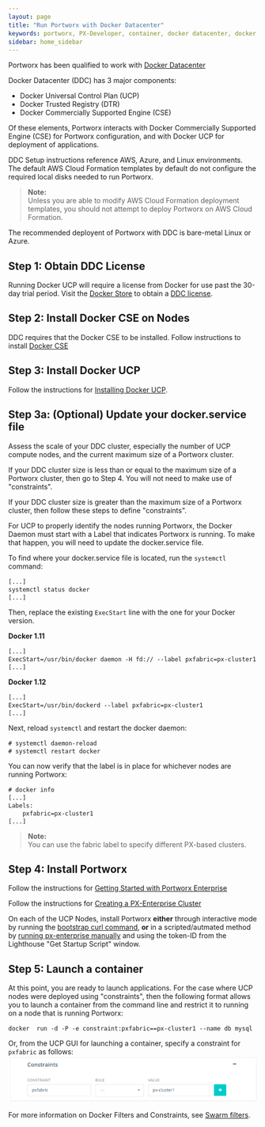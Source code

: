 ```yaml
---
layout: page
title: "Run Portworx with Docker Datacenter"
keywords: portworx, PX-Developer, container, docker datacenter, docker ucp, docker universal control plane, storage
sidebar: home_sidebar
---
```


Portworx has been qualified to work with [Docker Datacenter](https://www.docker.com/products/docker-datacenter)

Docker Datacenter (DDC) has 3 major components:
* Docker Universal Control Plan (UCP)
* Docker Trusted Registry (DTR)
* Docker Commercially Supported Engine (CSE)

Of these elements, Portworx interacts with Docker Commercially Supported Engine (CSE) for Portworx configuration, and with Docker UCP for deployment of applications.

DDC Setup instructions reference AWS, Azure, and Linux environments.   
The default AWS Cloud Formation templates by default do not configure the required local disks needed to run Portworx.  

>**Note:**<br/>Unless you are able to modify AWS Cloud Formation deployment templates, you should not attempt to deploy Portworx on AWS Cloud Formation.

The recommended deployent of Portworx with DDC is bare-metal Linux or Azure.

## Step 1: Obtain DDC License

Running Docker UCP will require a license from Docker for use past the 30-day trial period.
Visit the [Docker Store](https://store.docker.com/bundles/docker-datacenter/purchase?plan=free-trial) to obtain a [DDC license](https://docs.docker.com/ucp/installation/license).

## Step 2: Install Docker CSE on Nodes

DDC requires that the Docker CSE to be installed.
Follow instructions to install [Docker CSE](https://docs.docker.com/cs-engine/install/)

## Step 3:  Install Docker UCP

Follow the instructions for [Installing Docker UCP](https://docs.docker.com/ucp/installation/install-production).

## Step 3a: (Optional) Update your docker.service file

Assess the scale of your DDC cluster, especially the number of UCP compute nodes, and the current maximum size of a Portworx cluster.

If your DDC cluster size is less than or equal to the maximum size of a Portworx cluster, then go to Step 4.   You will not need to make use of "constraints".

If your DDC cluster size is greater than the maximum size of a Portworx cluster, then follow these steps to define "constraints".

For UCP to properly identify the nodes running Portworx, the Docker Daemon must start with a Label that indicates Portworx is running. To make that happen, you will need to update the docker.service file.

To find where your docker.service file is located, run the `systemctl` command:

```
[...]
systemctl status docker
[...]

```
Then, replace the existing `ExecStart` line with the one for your Docker version.

**Docker 1.11**

```
[...]
ExecStart=/usr/bin/docker daemon -H fd:// --label pxfabric=px-cluster1
[...]
```

**Docker 1.12**

```
[...]
ExecStart=/usr/bin/dockerd --label pxfabric=px-cluster1
[...]
```

Next, reload `systemctl` and restart the docker daemon:

```
# systemctl daemon-reload
# systemctl restart docker
```

You can now verify that the label is in place for whichever nodes are running Portworx:

```
# docker info
[...]
Labels:
    pxfabric=px-cluster1
[...]
```


>**Note:**<br/>You can use the fabric label to specify different PX-based clusters.

## Step 4: Install Portworx 

Follow the instructions for [Getting Started with Portworx Enterprise](get-started-px-enterprise.html)

Follow the instructions for [Creating a PX-Enterprise Cluster](create-px-enterprise-cluster.html)

On each of the UCP Nodes, install Portworx **either** through interactive mode by running the [bootstrap curl command](create-px-enterprise-cluster.html#step-2-run-discovery-and-bootstrap-on-a-server-node), 
**or** in a scripted/autmated method by [running px-enterprise manually](px-usage.html) and using the token-ID from the Lighthouse "Get Startup Script" window.

## Step 5: Launch a container

At this point, you are ready to launch applications.
For the case where UCP nodes were deployed using "constraints", 
then the following format allows you to launch a container from the command line and restrict it to running on a node that is running Portworx:

```
docker  run -d -P -e constraint:pxfabric==px-cluster1 --name db mysql
```


Or, from the UCP GUI for launching a container, specify a constraint for `pxfabric` as follows:
![UCP GUI constraints](images/constraints.png)

For more information on Docker Filters and Constraints, see [Swarm filters](https://docs.docker.com/swarm/scheduler/filter/).
